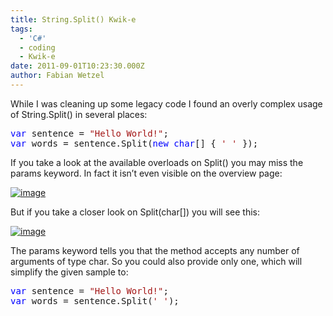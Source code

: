 ```yaml
---
title: String.Split() Kwik-e
tags:
  - 'C#'
  - coding
  - Kwik-e
date: 2011-09-01T10:23:30.000Z
author: Fabian Wetzel
---
```


While I was cleaning up some legacy code I found an overly complex usage of String.Split() in several places:
  <pre class="code"><span style="color: blue">var </span>sentence = <span style="color: #a31515">&quot;Hello World!&quot;</span>;
<span style="color: blue">var </span>words = sentence.Split(<span style="color: blue">new char</span>[] { <span style="color: #a31515">' ' </span>});</pre>

If you take a look at the available overloads on Split() you may miss the params keyword. In fact it isn’t even visible on the overview page:

[![image](image49.png "image")](http://msdn.microsoft.com/de-de/library/y7h14879%28v=VS.100%29.aspx)

But if you take a closer look on Split(char[]) you will see this:

[![image](image50.png "image")](http://msdn.microsoft.com/de-de/library/b873y76a.aspx)

The params keyword tells you that the method accepts any number of arguments of type char. So you could also provide only one, which will simplify the given sample to:

<pre class="code"><span style="color: blue">var </span>sentence = <span style="color: #a31515">&quot;Hello World!&quot;</span>;
<span style="color: blue">var </span>words = sentence.Split(<span style="color: #a31515">' '</span>);</pre>


